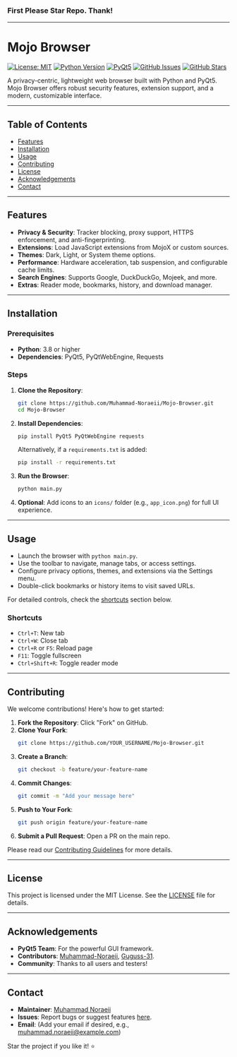 ### First Please Star Repo. Thank!
---

# Mojo Browser

[![License: MIT](https://img.shields.io/badge/License-MIT-yellow.svg)](https://opensource.org/licenses/MIT)
[![Python Version](https://img.shields.io/badge/Python-3.8%2B-blue)](https://www.python.org/downloads/)
[![PyQt5](https://img.shields.io/badge/PyQt5-5.15-green)](https://pypi.org/project/PyQt5/)
[![GitHub Issues](https://img.shields.io/github/issues/Muhammad-Noraeii/Mojo-Browser)](https://github.com/Muhammad-Noraeii/Mojo-Browser/issues)
[![GitHub Stars](https://img.shields.io/github/stars/Muhammad-Noraeii/Mojo-Browser)](https://github.com/Muhammad-Noraeii/Mojo-Browser/stargazers)

A privacy-centric, lightweight web browser built with Python and PyQt5. Mojo Browser offers robust security features, extension support, and a modern, customizable interface.

---

## Table of Contents

- [Features](#features)
- [Installation](#installation)
- [Usage](#usage)
- [Contributing](#contributing)
- [License](#license)
- [Acknowledgements](#acknowledgements)
- [Contact](#contact)

---

## Features

- **Privacy & Security**: Tracker blocking, proxy support, HTTPS enforcement, and anti-fingerprinting.
- **Extensions**: Load JavaScript extensions from MojoX or custom sources.
- **Themes**: Dark, Light, or System theme options.
- **Performance**: Hardware acceleration, tab suspension, and configurable cache limits.
- **Search Engines**: Supports Google, DuckDuckGo, Mojeek, and more.
- **Extras**: Reader mode, bookmarks, history, and download manager.

---

## Installation

### Prerequisites
- **Python**: 3.8 or higher
- **Dependencies**: PyQt5, PyQtWebEngine, Requests

### Steps
1. **Clone the Repository**:
   ```bash
   git clone https://github.com/Muhammad-Noraeii/Mojo-Browser.git
   cd Mojo-Browser
   ```

2. **Install Dependencies**:
   ```bash
   pip install PyQt5 PyQtWebEngine requests
   ```
   Alternatively, if a `requirements.txt` is added:
   ```bash
   pip install -r requirements.txt
   ```

3. **Run the Browser**:
   ```bash
   python main.py
   ```

4. **Optional**: Add icons to an `icons/` folder (e.g., `app_icon.png`) for full UI experience.

---

## Usage

- Launch the browser with `python main.py`.
- Use the toolbar to navigate, manage tabs, or access settings.
- Configure privacy options, themes, and extensions via the Settings menu.
- Double-click bookmarks or history items to visit saved URLs.

For detailed controls, check the [shortcuts](#shortcuts) section below.

### Shortcuts
- `Ctrl+T`: New tab
- `Ctrl+W`: Close tab
- `Ctrl+R` or `F5`: Reload page
- `F11`: Toggle fullscreen
- `Ctrl+Shift+R`: Toggle reader mode

---

## Contributing

We welcome contributions! Here's how to get started:

1. **Fork the Repository**: Click "Fork" on GitHub.
2. **Clone Your Fork**:
   ```bash
   git clone https://github.com/YOUR_USERNAME/Mojo-Browser.git
   ```
3. **Create a Branch**:
   ```bash
   git checkout -b feature/your-feature-name
   ```
4. **Commit Changes**:
   ```bash
   git commit -m "Add your message here"
   ```
5. **Push to Your Fork**:
   ```bash
   git push origin feature/your-feature-name
   ```
6. **Submit a Pull Request**: Open a PR on the main repo.

Please read our [Contributing Guidelines](CONTRIBUTING.md)  for more details.

---

## License

This project is licensed under the MIT License. See the [LICENSE](LICENSE) file for details.

---

## Acknowledgements

- **PyQt5 Team**: For the powerful GUI framework.
- **Contributors**: [Muhammad-Noraeii](https://github.com/Muhammad-Noraeii), [Guguss-31](https://github.com/Guguss-31).
- **Community**: Thanks to all users and testers!

---

## Contact

- **Maintainer**: [Muhammad Noraeii](https://github.com/Muhammad-Noraeii)
- **Issues**: Report bugs or suggest features [here](https://github.com/Muhammad-Noraeii/Mojo-Browser/issues).
- **Email**: (Add your email if desired, e.g., muhammad.noraeii@example.com)

Star the project if you like it! ⭐

